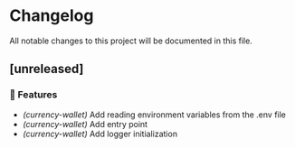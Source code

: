 # Changelog

All notable changes to this project will be documented in this file.

## [unreleased]

### 🚀 Features

- *(currency-wallet)* Add reading environment variables from the .env file
- *(currency-wallet)* Add entry point
- *(currency-wallet)* Add logger initialization

<!-- generated by git-cliff -->
